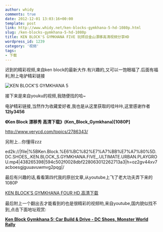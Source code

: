 ```yaml
---
author: whidy
comments: true
date: 2012-12-01 13:03:16+00:00
template: post
link: http://www.whidy.net/ken-blocks-gymkhana-5-hd-1080p.html
slug: /ken-blocks-gymkhana-5-hd-1080p
title: KEN BLOCK'S GYMKHANA FIVE 玩转旧金山漂移高清视频分享HD
wordpress_id: 1239
category: '视频'
tags:
- 下载
---
```


迟到的精彩视频,来自ken block的最新大作.有兴趣的,又可以一饱眼福了.后面有福利,附上电驴精彩链接

![KEN BLOCK'S GYMKHANA 5](/wp-content/uploads/2012/12/kenblock5-400x236.jpg)

<!-- more -->

接下来是来自youku的视频,我随便找的哈~



电驴精彩链接,当然作为收藏爱好者,我也是从这里获取的哇咔咔,这里感谢作者**12ly3456**

**《Ken Block 漂移秀 高清下载》(Ken_Block_Gymkhana)[1080P]**

http://www.verycd.com/topics/2786343/

另附上...你懂得zzz

ed2k://|file|%5BKen.Block.%E6%BC%82%E7%A7%BB%E7%A7%80%5D.DC.SHOES_.KEN.BLOCK_S.GYMKHANA.FIVE_.ULTIMATE.URBAN.PLAYGROU.mp4|438265398|594c502f0028dbf228063012262713a3|h=oz2gv44xv7acboesgjguuavuwmvg2pqg|/

最后有兴趣的话,看看第四代我的原创文章,从youtube上飞了老大功夫弄下来的1080P

[KEN BLOCK’S GYMKHANA FOUR HD 高清下载](/ken-blocks-gymkhana-four-hd-download.html)

最后附上一个翻出去才能看到的也是很精彩的视频哟,来自youtube,国内貌似找不到,点击下面地址观赏:

**[Ken Block Gymkhana 5: Car Build & Drive - DC Shoes, Monster World Rally](http://www.youtube.com/watch?v=yDkEbo324Dk)**
